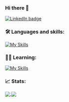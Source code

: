 ### Hi there 👋

<a href="https://www.linkedin.com/in/fsandford/">
  <img src="https://img.shields.io/badge/LinkedIn-65AEC9?logo=linkedin&logoColor=white&style=for-the-badge" alt="LinkedIn badge" />
</a>

### :hammer_and_wrench: Languages and skills:
[![My Skills](https://skillicons.dev/icons?i=rails,ruby,js,postgresql,html,css,bootstrap,sass,git,github,figma,heroku,vscode)](https://skillicons.dev)

### :woman_teacher:	Learning:
[![My Skills](https://skillicons.dev/icons?i=py)](https://skillicons.dev)

<!--
Here are some ideas to get you started:

- 🔭 I’m currently working on ...
- 🌱 I’m currently learning ...
- 👯 I’m looking to collaborate on ...
- 🤔 I’m looking for help with ...
- 💬 Ask me about ...
- 📫 How to reach me: ...
- 😄 Pronouns: ...
- ⚡ Fun fact: ...
-->

### :chart_with_upwards_trend:	Stats:
<a href="https://github.com/fransan6/github-readme-stats">
  <img align="center" src="https://github-readme-stats.vercel.app/api/top-langs/?username=fransan6&hide_progress=true" />
</a>
<a href="https://github.com/fransan6/github-readme-stats">
  <img align="center" src="https://github-readme-stats.vercel.app/api?username=fransan6&hide=stars,issues&show_icons=true&theme=dracula" />
</a>

<!--
[![fransan6's GitHub stats](https://github-readme-stats.vercel.app/api?username=fransan6&hide=stars,issues&show_icons=true&theme=dracula)](https://github.com/fransan6/github-readme-stats)
[![Top Langs](https://github-readme-stats.vercel.app/api/top-langs/?username=fransan6&hide_progress=true)](https://github.com/fransan6/github-readme-stats)
-->

